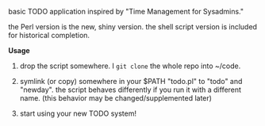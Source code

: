 basic TODO application inspired by "Time Management for Sysadmins."

the Perl version is the new, shiny version. the shell script version
is included for historical completion.

**Usage**
1) drop the script somewhere. I `git clone` the whole repo into ~/code.

2) symlink (or copy) somewhere in your $PATH  "todo.pl" to "todo" and "newday".
the script behaves differently if you run it with a different name. (this behavior may be changed/supplemented later)

3) start using your new TODO system!
